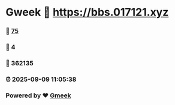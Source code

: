 # Gweek :link: https://bbs.017121.xyz 
### :page_facing_up: [75](https://bbs.017121.xyz/tag.html) 
### :speech_balloon: 4 
### :hibiscus: 362135 
### :alarm_clock: 2025-09-09 11:05:38 
### Powered by :heart: [Gmeek](https://github.com/Meekdai/Gmeek)
